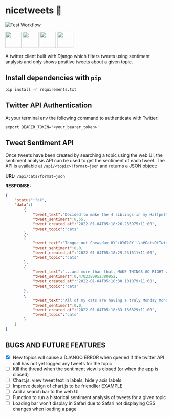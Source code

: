 # nicetweets 🐥

![Test Workflow](https://github.com/illegalbyte/nicetweets/actions/workflows/django.yml/badge.svg)

<p float="left">
<img src="https://cdn.jsdelivr.net/gh/devicons/devicon/icons/django/django-original.svg" height="50" width="50" />
<img src="https://cdn.jsdelivr.net/gh/devicons/devicon/icons/python/python-original.svg" height="50" width="50" />
<img src="https://cdn.jsdelivr.net/gh/devicons/devicon/icons/javascript/javascript-original.svg" height="50", width="50" />
<img src="https://cdn.jsdelivr.net/gh/devicons/devicon/icons/html5/html5-original.svg" height="50", width="50" />
</p>


A twitter client built with Django which filters tweets using sentiment analysis and only shows positive tweets about a given topic.

## Install dependencies with `pip`

    pip install -r requirements.txt

## Twitter API Authentication

At your terminal env the following command to authenticate with Twitter:

    export BEARER_TOKEN='<your_bearer_token>'

## Tweet Sentiment API

Once tweets have been created by searching a topic using the web UI, the sentiment analysis API can be used to get the sentiment of each tweet. The API is available at `/api/<topic>?format=json` and returns a JSON object:

**URL:** `/api/cats?format=json`

**RESPONSE:**

```json
{
    "status":"ok",
    "data":[
        {
            "tweet_text":"Decided to make the 4 siblings in my Halfpelt series, all of them having their problems, and far from a perfect family! This was as close as I could get to their designs!\n\nIn order they are TwigClaw (F) DoveFoot (M) BlossomMask (F) and WillowStream (F) https://t.co/dd3ZGKDEge https://t.co/YxBe3rEUXo",
            "tweet_sentiment":0.55,
            "tweet_created_at":"2022-01-04T05:18:26.235975+11:00",
            "tweet_topic":"cats"
        },
        {
            "tweet_text":"Tongue out Chewsday ðŸ˜›ðŸŒžðŸ’›\n#CatsOfTwitter #cats #AussieCatsOfTwitter https://t.co/1vTlOpJDEI",
            "tweet_sentiment":0.0,
            "tweet_created_at":"2022-01-04T05:18:29.231611+11:00",
            "tweet_topic":"cats"
        },
        {
            "tweet_text":"...and more than that, MAKE THINGS GO RIGHT with your work and your commitment. DO WHAT YOU LOVE to help others. #cats #kittens #SaveThemAll #AdoptCat #AdoptAShelterCat #AdoptDontShop #AdoptDontBuy #spay #neuter #TNR RT for them EVERY day. You will help them AND yourself! https://t.co/w1TcydxHZs",
            "tweet_sentiment":0.4702380952380952,
            "tweet_created_at":"2022-01-04T05:18:30.101079+11:00",
            "tweet_topic":"cats"
        },
        {
            "tweet_text":"All of my cats are having a truly Monday Monday.",
            "tweet_sentiment":0.0,
            "tweet_created_at":"2022-01-04T05:18:33.136829+11:00",
            "tweet_topic":"cats"
        } 
    ]
}
```
<!-- https://www.youtube.com/watch?v=zKij1_sHWAc -->
<!-- https://testdriven.io/blog/django-ajax-xhr/#when-should-you-use-ajax -->
<!-- https://dev.to/nobleobioma/create-a-simple-rest-api-with-django-253p -->
<!-- https://stackabuse.com/creating-a-rest-api-with-django-rest-framework/ -->

## BUGS AND FUTURE FEATURES

- [X] New topics will cause a DJANGO ERROR when queried if the twitter API call has not yet logged any tweets for the topic
- [ ] Kill the thread when the sentiment view is closed (or when the app is closed)
- [ ] Chart.js: view tweet text in labels, hide y axis labels
- [ ] Improve design of chart.js to be friendlier [EXAMPLE](https://fiverr-res.cloudinary.com/images/q_auto,f_auto/gigs3/171902967/original/6e36ec8b688c99d15c4958ac224c93e259cf369f/django-live-streaming-charts.png)
- [ ] Add a search bar to the web UI
- [ ] Function to run a historical sentiment analysis of tweets for a given topic
- [ ] Loading bar won't display in Safari due to Safari not displaying CSS changes when loading a page
